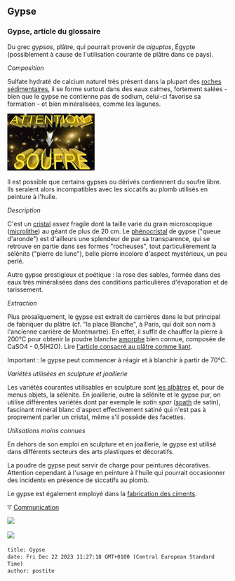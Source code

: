 ## Gypse
### Gypse, article du glossaire
 Du grec _gypsos_, plâtre, qui pourrait provenir de _aiguptos_, Égypte  
(possiblement à cause de l'utilisation courante de plâtre dans ce pays).

_Composition_

Sulfate hydraté de calcium naturel très présent dans la plupart des [roches sédimentaires](sedimentaires.html), il se forme surtout dans des eaux calmes, fortement salées - bien que le gypse ne contienne pas de sodium, celui-ci favorise sa formation - et bien minéralisées, comme les lagunes.

[![](images/attentionsoufre.jpg)](pigments.html#compatibilitesetincompatibilites)

Il est possible que certains gypses ou dérivés contiennent du soufre libre. Ils seraient alors incompatibles avec les siccatifs au plomb utilisés en peinture à l'huile.

_Description_

C'est un [cristal](cristal.html) assez fragile dont la taille varie du grain microscopique ([microlithe](microlithe.html)) au géant de plus de 20 cm. Le [phénocristal](phenocristal.html) de gypse ("queue d'aronde") est d'ailleurs une splendeur de par sa transparence, qui se retrouve en partie dans ses formes "rocheuses", tout particulièrement la sélénite ("pierre de lune"), belle pierre incolore d'aspect mystérieux, un peu perlé.

Autre gypse prestigieux et poétique : la rose des sables, formée dans des eaux très minéralisées dans des conditions particulières d'évaporation et de tarissement.

_Extraction_

Plus prosaïquement, le gypse est extrait de carrières dans le but principal de fabriquer du plâtre (cf. "la place Blanche", à Paris, qui doit son nom à l'ancienne carrière de Montmartre). En effet, il suffit de chauffer la pierre à 200°C pour obtenir la poudre blanche [amorphe](amorphe.html) bien connue, composée de CaSO4 - 0,5(H2O). Lire [l'article consacré au plâtre comme liant](platreliant.html).

Important : le gypse peut commencer à réagir et à blanchir à partir de 70°C.

_Variétés utilisées en sculpture et joaillerie_

Les variétés courantes utilisables en sculpture sont [les albâtres](albatres.html) et, pour de menus objets, la sélénite. En joaillerie, outre la sélénite et le gypse pur, on utilise différentes variétés dont par exemple le _satin spar_ ([spath](spath.html) de satin), fascinant minéral blanc d'aspect effectivement satiné qui n'est pas à proprement parler un cristal, même s'il possède des facettes.

_Utilisations moins connues_

En dehors de son emploi en sculpture et en joaillerie, le gypse est utilisé dans différents secteurs des arts plastiques et décoratifs.

La poudre de gypse peut servir de charge pour peintures décoratives. Attention cependant à l'usage en peinture à l'huile qui pourrait occasionner des incidents en présence de siccatifs au plomb.

Le gypse est également employé dans la [fabrication des ciments](ciment.html#fabricationcompositionhistorique).



![](images/flechebas.gif) [Communication](http://www.artrealite.com/annonceurs.htm) 

[![](https://cbonvin.fr/sites/regie.artrealite.com/visuels/campagne1.png)](index-2.html#20131014)

![](https://cbonvin.fr/sites/regie.artrealite.com/visuels/campagne2.png)
```
title: Gypse
date: Fri Dec 22 2023 11:27:18 GMT+0100 (Central European Standard Time)
author: postite
```

